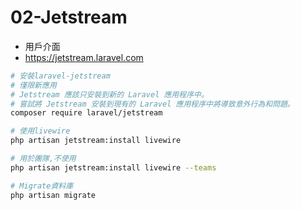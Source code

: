 # 02-Jetstream

-   用戶介面
-   https://jetstream.laravel.com

```sh
# 安裝laravel-jetstream
# 僅限新應用
# Jetstream 應該只安裝到新的 Laravel 應用程序中。
# 嘗試將 Jetstream 安裝到現有的 Laravel 應用程序中將導致意外行為和問題。
composer require laravel/jetstream

# 使用livewire
php artisan jetstream:install livewire

# 用於團隊,不使用
php artisan jetstream:install livewire --teams

# Migrate資料庫
php artisan migrate
```
